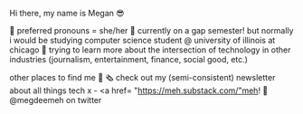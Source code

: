 Hi there, my name is Megan 😎

🙊 preferred pronouns = she/her
📓 currently on a gap semester! but normally i would be studying computer science student @ university of illinois at chicago 
🌿 trying to learn more about the intersection of technology in other industries (journalism, entertainment, finance, social good, etc.)

other places to find me 🔎
🗞 check out my (semi-consistent) newsletter about all things tech x - <a href= "https://meh.substack.com/"meh</a>! 
🤩 @megdeemeh on twitter 
